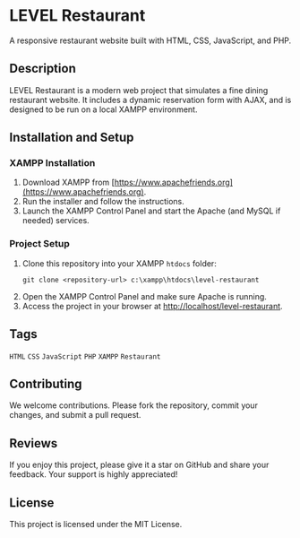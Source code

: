 # LEVEL Restaurant

A responsive restaurant website built with HTML, CSS, JavaScript, and PHP.

## Description
LEVEL Restaurant is a modern web project that simulates a fine dining restaurant website. It includes a dynamic reservation form with AJAX, and is designed to be run on a local XAMPP environment.

## Installation and Setup

### XAMPP Installation
1. Download XAMPP from [https://www.apachefriends.org](https://www.apachefriends.org).
2. Run the installer and follow the instructions.
3. Launch the XAMPP Control Panel and start the Apache (and MySQL if needed) services.

### Project Setup
1. Clone this repository into your XAMPP `htdocs` folder:
   ```
   git clone <repository-url> c:\xampp\htdocs\level-restaurant
   ```
2. Open the XAMPP Control Panel and make sure Apache is running.
3. Access the project in your browser at [http://localhost/level-restaurant](http://localhost/level-restaurant).

## Tags
`HTML` `CSS` `JavaScript` `PHP` `XAMPP` `Restaurant`

## Contributing
We welcome contributions. Please fork the repository, commit your changes, and submit a pull request.

## Reviews
If you enjoy this project, please give it a star on GitHub and share your feedback. Your support is highly appreciated!

## License
This project is licensed under the MIT License.

